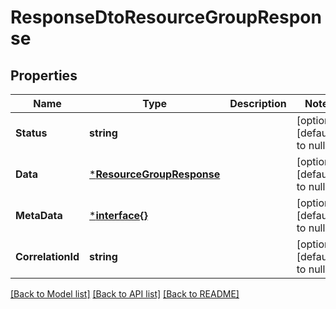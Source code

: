 # ResponseDtoResourceGroupResponse

## Properties
Name | Type | Description | Notes
------------ | ------------- | ------------- | -------------
**Status** | **string** |  | [optional] [default to null]
**Data** | [***ResourceGroupResponse**](ResourceGroupResponse.md) |  | [optional] [default to null]
**MetaData** | [***interface{}**](interface{}.md) |  | [optional] [default to null]
**CorrelationId** | **string** |  | [optional] [default to null]

[[Back to Model list]](../README.md#documentation-for-models) [[Back to API list]](../README.md#documentation-for-api-endpoints) [[Back to README]](../README.md)

